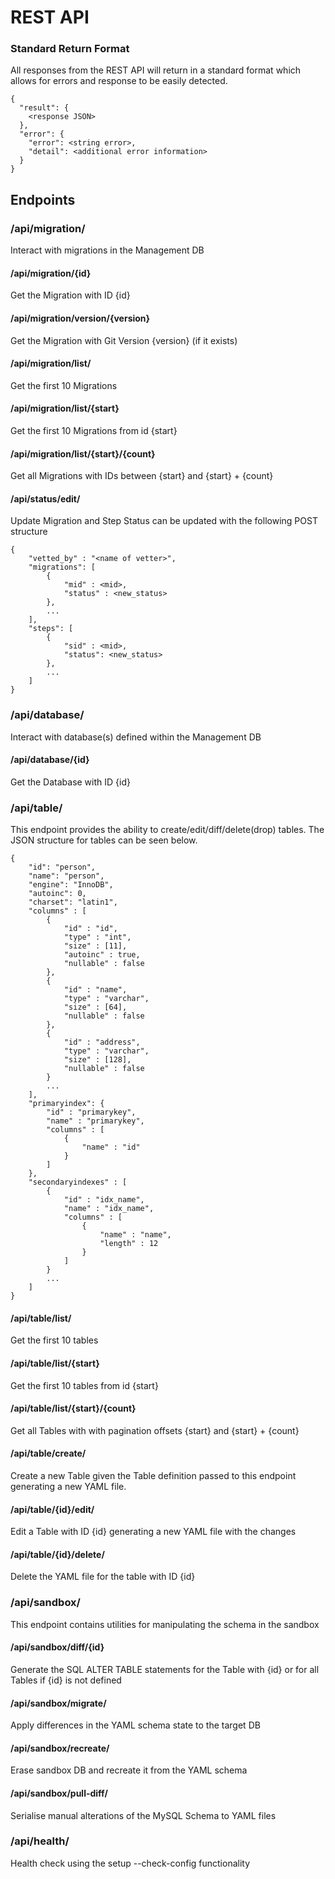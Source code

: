 
# REST API

### Standard Return Format
All responses from the REST API will return in a standard format which allows for errors and response to be easily detected.

    {
      "result": {
        <response JSON>
      },
      "error": {
        "error": <string error>,
        "detail": <additional error information>
      }
    }

## Endpoints

### /api/migration/
Interact with migrations in the Management DB

#### /api/migration/{id}
Get the Migration with ID {id}

#### /api/migration/version/{version}
Get the Migration with Git Version {version} (if it exists)

#### /api/migration/list/
Get the first 10 Migrations

#### /api/migration/list/{start}
Get the first 10 Migrations from id {start}

#### /api/migration/list/{start}/{count}
Get all Migrations with IDs between {start} and {start} + {count}

#### /api/status/edit/
Update Migration and Step Status can be updated with the following POST structure

    {
        "vetted_by" : "<name of vetter>",
        "migrations": [
            {
                "mid" : <mid>,
                "status" : <new_status>
            },
            ...
        ],
        "steps": [
            {
                "sid" : <mid>,
                "status": <new_status>
            },
            ...
        ]
    }

### /api/database/
Interact with database(s) defined within the Management DB

#### /api/database/{id}
Get the Database with ID {id}

### /api/table/
This endpoint provides the ability to create/edit/diff/delete(drop) tables.
The JSON structure for tables can be seen below.

    {
        "id": "person",
    	"name": "person",
    	"engine": "InnoDB",
    	"autoinc": 0,
    	"charset": "latin1",
        "columns" : [
            {
                "id" : "id",
                "type" : "int",
                "size" : [11],
                "autoinc" : true,
                "nullable" : false
            },
            {
                "id" : "name",
                "type" : "varchar",
                "size" : [64],
                "nullable" : false
            },
            {
                "id" : "address",
                "type" : "varchar",
                "size" : [128],
                "nullable" : false
            }
            ...
        ],
        "primaryindex": {
            "id" : "primarykey",
            "name" : "primarykey",
            "columns" : [
                {
                    "name" : "id"
                }
            ]
        },
        "secondaryindexes" : [
            {
                "id" : "idx_name",
                "name" : "idx_name",
                "columns" : [
                    {
                        "name" : "name",
                        "length" : 12
                    }
                ]
            }
            ...
        ]
    }

#### /api/table/list/
Get the first 10 tables

#### /api/table/list/{start}
Get the first 10 tables from id {start}

#### /api/table/list/{start}/{count}
Get all Tables with with pagination offsets {start} and {start} + {count}

#### /api/table/create/
Create a new Table given the Table definition passed to this endpoint generating
a new YAML file.

#### /api/table/{id}/edit/
Edit a Table with ID {id} generating a new YAML file with the changes

#### /api/table/{id}/delete/
Delete the YAML file for the table with ID {id}

### /api/sandbox/
This endpoint contains utilities for manipulating the schema in the sandbox

#### /api/sandbox/diff/{id}
Generate the SQL ALTER TABLE statements for the Table with {id} or for all Tables if {id} is not defined

#### /api/sandbox/migrate/
Apply differences in the YAML schema state to the target DB

#### /api/sandbox/recreate/
Erase sandbox DB and recreate it from the YAML schema

#### /api/sandbox/pull-diff/
Serialise manual alterations of the MySQL Schema to YAML files

### /api/health/
Health check using the setup --check-config functionality

